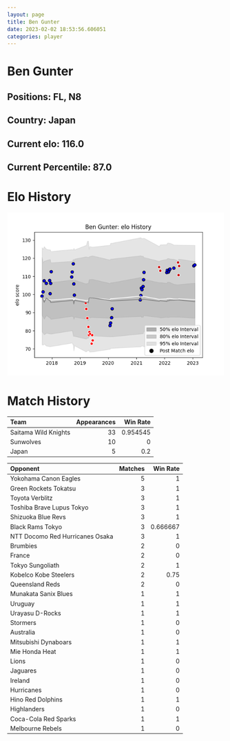 ```yaml
---  
layout: page  
title: Ben Gunter  
date: 2023-02-02 18:53:56.606051  
categories: player  
---
```

# Ben Gunter

## Positions: FL, N8

## Country: Japan

## Current elo: 116.0

## Current Percentile: 87.0

# Elo History


![elo history](history_BenGunter.png)
# Match History


| Team                 |   Appearances |   Win Rate |
|:---------------------|--------------:|-----------:|
| Saitama Wild Knights |            33 |   0.954545 |
| Sunwolves            |            10 |   0        |
| Japan                |             5 |   0.2      |

| Opponent                        |   Matches |   Win Rate |
|:--------------------------------|----------:|-----------:|
| Yokohama Canon Eagles           |         5 |   1        |
| Green Rockets Tokatsu           |         3 |   1        |
| Toyota Verblitz                 |         3 |   1        |
| Toshiba Brave Lupus Tokyo       |         3 |   1        |
| Shizuoka Blue Revs              |         3 |   1        |
| Black Rams Tokyo                |         3 |   0.666667 |
| NTT Docomo Red Hurricanes Osaka |         3 |   1        |
| Brumbies                        |         2 |   0        |
| France                          |         2 |   0        |
| Tokyo Sungoliath                |         2 |   1        |
| Kobelco Kobe Steelers           |         2 |   0.75     |
| Queensland Reds                 |         2 |   0        |
| Munakata Sanix Blues            |         1 |   1        |
| Uruguay                         |         1 |   1        |
| Urayasu D-Rocks                 |         1 |   1        |
| Stormers                        |         1 |   0        |
| Australia                       |         1 |   0        |
| Mitsubishi Dynaboars            |         1 |   1        |
| Mie Honda Heat                  |         1 |   1        |
| Lions                           |         1 |   0        |
| Jaguares                        |         1 |   0        |
| Ireland                         |         1 |   0        |
| Hurricanes                      |         1 |   0        |
| Hino Red Dolphins               |         1 |   1        |
| Highlanders                     |         1 |   0        |
| Coca-Cola Red Sparks            |         1 |   1        |
| Melbourne Rebels                |         1 |   0        |
